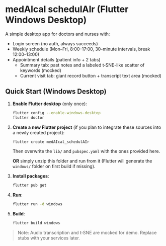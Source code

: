 # medAIcal schedulAIr (Flutter Windows Desktop)

A simple desktop app for doctors and nurses with:
- Login screen (no auth, always succeeds)
- Weekly schedule (Mon–Fri, 8:00–17:00, 30-minute intervals, break 12:00–13:00)
- Appointment details (patient info + 2 tabs)
  - Summary tab: past notes and a labeled t‑SNE-like scatter of keywords (mocked)
  - Current visit tab: giant record button + transcript text area (mocked)

## Quick Start (Windows Desktop)

1. **Enable Flutter desktop** (only once):
   ```bash
   flutter config --enable-windows-desktop
   flutter doctor
   ```

2. **Create a new Flutter project** (if you plan to integrate these sources into a newly created project):
   ```bash
   flutter create medAIcal_schedulAIr
   ```
   Then overwrite the `lib/` and `pubspec.yaml` with the ones provided here.

   **OR** simply unzip this folder and run from it (Flutter will generate the `windows/` folder on first build if missing).

3. **Install packages**:
   ```bash
   flutter pub get
   ```

4. **Run**:
   ```bash
   flutter run -d windows
   ```

5. **Build**:
   ```bash
   flutter build windows
   ```

> Note: Audio transcription and t‑SNE are mocked for demo. Replace stubs with your services later.
